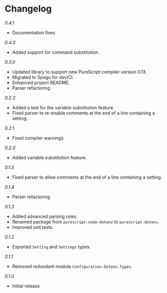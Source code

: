 # Changelog

*0.4.1*
* Documentation fixes

*0.4.0*
* Added support for command substitution.

*0.3.0*
* Updated library to support new PureScript compiler version 0.13.
* Migrated to Spago for dev/CI.
* Enhanced project README.
* Parser refactoring

*0.2.2*
* Added a test for the variable substitution feature.
* Fixed parser to re-enable comments at the end of a line containing a setting.

*0.2.1*
* Fixed compiler warnings.

*0.2.0*
* Added variable substitution feature.

*0.1.5*
* Fixed parser to allow comments at the end of a line containing a setting.

*0.1.4*
* Parser refactoring

*0.1.3*
* Added advanced parsing rules.
* Renamed package from ```purescript-node-dotenv``` to ```purescript-dotenv```.
* Improved unit tests.

*0.1.2*
* Exported ```Setting``` and ```Settings``` types.

*0.1.1*
* Removed redundant module ```Configuration.Dotenv.Types```.

*0.1.0*
* Initial release

